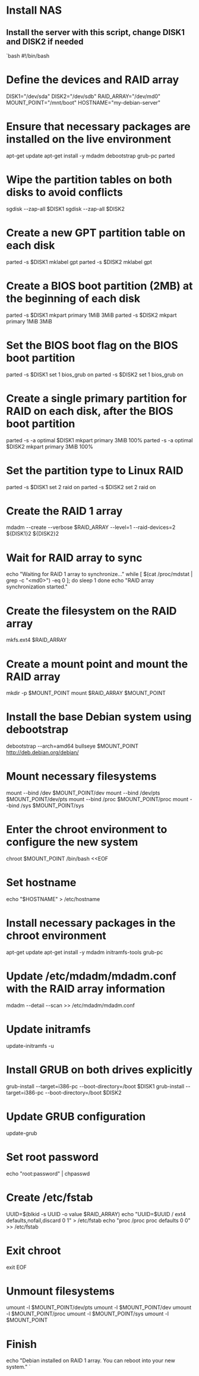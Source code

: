# Install NAS

## Install the server with this script, change DISK1 and DISK2 if needed

`bash
#!/bin/bash

# Define the devices and RAID array
DISK1="/dev/sda"
DISK2="/dev/sdb"
RAID_ARRAY="/dev/md0"
MOUNT_POINT="/mnt/boot"
HOSTNAME="my-debian-server"

# Ensure that necessary packages are installed on the live environment
apt-get update
apt-get install -y mdadm debootstrap grub-pc parted

# Wipe the partition tables on both disks to avoid conflicts
sgdisk --zap-all $DISK1
sgdisk --zap-all $DISK2

# Create a new GPT partition table on each disk
parted -s $DISK1 mklabel gpt
parted -s $DISK2 mklabel gpt

# Create a BIOS boot partition (2MB) at the beginning of each disk
parted -s $DISK1 mkpart primary 1MiB 3MiB
parted -s $DISK2 mkpart primary 1MiB 3MiB

# Set the BIOS boot flag on the BIOS boot partition
parted -s $DISK1 set 1 bios_grub on
parted -s $DISK2 set 1 bios_grub on

# Create a single primary partition for RAID on each disk, after the BIOS boot partition
parted -s -a optimal $DISK1 mkpart primary 3MiB 100%
parted -s -a optimal $DISK2 mkpart primary 3MiB 100%

# Set the partition type to Linux RAID
parted -s $DISK1 set 2 raid on
parted -s $DISK2 set 2 raid on

# Create the RAID 1 array
mdadm --create --verbose $RAID_ARRAY --level=1 --raid-devices=2 ${DISK1}2 ${DISK2}2

# Wait for RAID array to sync
echo "Waiting for RAID 1 array to synchronize..."
while [ $(cat /proc/mdstat | grep -c "\<md0\>") -eq 0 ]; do
    sleep 1
done
echo "RAID array synchronization started."

# Create the filesystem on the RAID array
mkfs.ext4 $RAID_ARRAY

# Create a mount point and mount the RAID array
mkdir -p $MOUNT_POINT
mount $RAID_ARRAY $MOUNT_POINT

# Install the base Debian system using debootstrap
debootstrap --arch=amd64 bullseye $MOUNT_POINT http://deb.debian.org/debian/

# Mount necessary filesystems
mount --bind /dev $MOUNT_POINT/dev
mount --bind /dev/pts $MOUNT_POINT/dev/pts
mount --bind /proc $MOUNT_POINT/proc
mount --bind /sys $MOUNT_POINT/sys

# Enter the chroot environment to configure the new system
chroot $MOUNT_POINT /bin/bash <<EOF
# Set hostname
echo "$HOSTNAME" > /etc/hostname

# Install necessary packages in the chroot environment
apt-get update
apt-get install -y mdadm initramfs-tools grub-pc

# Update /etc/mdadm/mdadm.conf with the RAID array information
mdadm --detail --scan >> /etc/mdadm/mdadm.conf

# Update initramfs
update-initramfs -u

# Install GRUB on both drives explicitly
grub-install --target=i386-pc --boot-directory=/boot $DISK1
grub-install --target=i386-pc --boot-directory=/boot $DISK2

# Update GRUB configuration
update-grub

# Set root password
echo "root:password" | chpasswd

# Create /etc/fstab
UUID=$(blkid -s UUID -o value $RAID_ARRAY)
echo "UUID=$UUID / ext4 defaults,nofail,discard 0 1" > /etc/fstab
echo "proc /proc proc defaults 0 0" >> /etc/fstab

# Exit chroot
exit
EOF

# Unmount filesystems
umount -l $MOUNT_POINT/dev/pts
umount -l $MOUNT_POINT/dev
umount -l $MOUNT_POINT/proc
umount -l $MOUNT_POINT/sys
umount -l $MOUNT_POINT

# Finish
echo "Debian installed on RAID 1 array. You can reboot into your new system."
`

